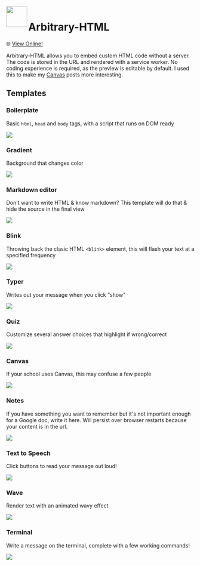 <img align="left" src="chaos.png" style="width: 4em">

# Arbitrary-HTML

🌐 [View Online!](https://funblaster22.github.io/arbitrary-html/#edit=)

Arbitrary-HTML allows you to embed custom HTML code without a server. The code is stored in the URL and rendered with a service worker.
No coding experience is required, as the preview is editable by default. I used this to make my [Canvas](https://www.instructure.com/canvas) posts more interesting.

## Templates
### Boilerplate
Basic `html`, `head` and `body` tags, with a script that runs on DOM ready

[![](.github/demos/boilerplate.png)](https://funblaster22.github.io/arbitrary-html/presets.html?redir=0)

### Gradient
Background that changes color

[![](.github/demos/gradient.png)](https://funblaster22.github.io/arbitrary-html/presets.html?redir=1)

### Markdown editor
Don't want to write HTML & know markdown? This template will do that & hide the source in the final view

[![](.github/demos/markdown.png)](https://funblaster22.github.io/arbitrary-html/presets.html?redir=2)

### Blink
Throwing back the clasic HTML `<blink>` element, this will flash your text at a specified frequency

[![](.github/demos/blink.png)](https://funblaster22.github.io/arbitrary-html/presets.html?redir=3)

### Typer
Writes out your message when you click "show"

[![](.github/demos/typer.png)](https://funblaster22.github.io/arbitrary-html/presets.html?redir=4)

### Quiz
Customize several answer choices that highlight if wrong/correct

[![](.github/demos/quiz.png)](https://funblaster22.github.io/arbitrary-html/presets.html?redir=5)

### Canvas
If your school uses Canvas, this may confuse a few people

[![](.github/demos/canvas.png)](https://funblaster22.github.io/arbitrary-html/presets.html?redir=6)

### Notes
If you have something you want to remember but it's not important enough for a Google doc, write it here. Will persist over browser restarts because your content is in the url.

[![](.github/demos/notes.png)](https://funblaster22.github.io/arbitrary-html/presets.html?redir=7)

### Text to Speech
Click buttons to read your message out loud!

[![](.github/demos/tts.png)](https://funblaster22.github.io/arbitrary-html/presets.html?redir=8)

### Wave
Render text with an animated wavy effect

[![](.github/demos/wave.png)](https://funblaster22.github.io/arbitrary-html/presets.html?redir=9)

### Terminal
Write a message on the terminal, complete with a few working commands!

[![](.github/demos/terminal.png)](https://funblaster22.github.io/arbitrary-html/presets.html?redir=10)
